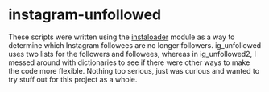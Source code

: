 # instagram-unfollowed
These scripts were written using the [instaloader](https://github.com/instaloader/instaloader) module as a way to determine which Instagram followees are no longer followers. ig_unfollowed uses two lists for the followers and followees, whereas in ig_unfollowed2, I messed around with dictionaries to see if there were other ways to make the code more flexible. Nothing too serious, just was curious and wanted to try stuff out for this project as a whole.
